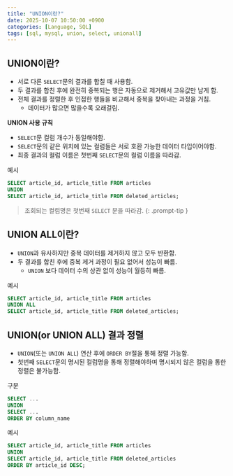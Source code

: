 ```yaml
---
title: "UNION이란?"
date: 2025-10-07 10:50:00 +0900
categories: [Language, SQL]
tags: [sql, mysql, union, select, unionall]
---
```


## **UNION이란?**
- 서로 다른 `SELECT`문의 결과를 합칠 때 사용함.
- 두 결과를 합친 후에 완전히 중복되는 행은 자동으로 제거해서 고유값만 남게 함.
- 전체 결과를 정렬한 후 인접한 행들을 비교해서 중복을 찾아내는 과정을 거침.
  - 데이터가 많으면 많을수록 오래걸림.

**UNION 사용 규칙**
- `SELECT`문 컬럼 개수가 동일해야함.
- `SELECT`문의 같은 위치에 있는 컬럼들은 서로 호환 가능한 데이터 타입이어야함.
- 최종 결과의 컬럼 이름은 첫번째 `SELECT`문의 컬럼 이름을 따라감.

예시
```sql
SELECT article_id, article_title FROM articles
UNION
SELECT article_id, article_title FROM deleted_articles;
```

> 조회되는 컬럼명은 첫번째 `SELECT` 문을 따라감.
{: .prompt-tip }

## **UNION ALL이란?**
- `UNION`과 유사하지만 중복 데이터를 제거하지 않고 모두 반환함.
- 두 결과를 합친 후에 중복 제거 과정이 필요 없어서 성능이 빠름.
  - `UNION` 보다 데이터 수의 상관 없이 성능이 월등히 빠름.

예시
```sql
SELECT article_id, article_title FROM articles
UNION ALL
SELECT article_id, article_title FROM deleted_articles;
```

## **UNION(or UNION ALL) 결과 정렬**
- `UNION`(또는 `UNION ALL`) 연산 후에 `ORDER BY`절을 통해 정렬 가능함.
- 첫번째 `SELECT`문의 명시된 컬럼명을 통해 정렬해야하며 명시되지 않은 컬럼을 통한 정렬은 불가능함.

구문
```sql
SELECT ...
UNION
SELECT ...
ORDER BY column_name
```

예시
```sql
SELECT article_id, article_title FROM articles
UNION
SELECT article_id, article_title FROM deleted_articles
ORDER BY article_id DESC;
```
